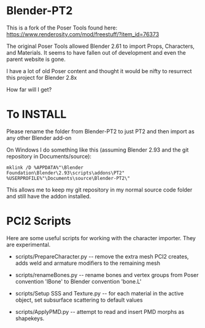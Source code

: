 # Blender-PT2
This is a fork of the Poser Tools found here: https://www.renderosity.com/mod/freestuff/?item_id=76373

The original Poser Tools allowed Blender 2.61 to import Props, Characters, and Materials. It seems to have fallen out of development and even the parent website is gone.

I have a lot of old Poser content and thought it would be nifty to resurrect this project for Blender 2.8x

How far will I get?

# To INSTALL
Please rename the folder from Blender-PT2 to just PT2 and then import as any other Blender add-on

On Windows I do something like this (assuming Blender 2.93 and the git repository in Documents/source):
```dos
mklink /D %APPDATA%"\Blender Foundation\Blender\2.93\scripts\addons\PT2" %USERPROFILE%"\Documents\source\Blender-PT2\"
```
This allows me to keep my git repository in my normal source code folder and still have the addon installed.

# PCI2 Scripts
Here are some useful scripts for working with the character importer. They are experimental.
* scripts/PrepareCharacter.py -- remove the extra mesh PCI2 creates, adds weld and armature modifiers to the remaining mesh
* scripts/renameBones.py -- rename bones and vertex groups from Poser convention 'lBone' to Blender convention 'bone.L'

* scripts/Setup SSS and Texture.py -- for each material in the active object, set subsurface scattering to default values
* scripts/ApplyPMD.py -- attempt to read and insert PMD morphs as shapekeys. 

